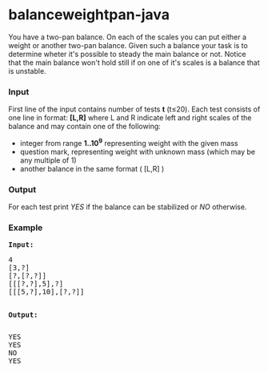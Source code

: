 # balanceweightpan-java

<p>You have a two-pan balance. On each of the scales you can put either a weight or another two-pan balance. Given such a balance your task is to determine wheter it's possible to steady the main balance or not. Notice that the main balance won't hold still if on one of it's scales is a balance that is unstable.</p>
<h3>Input</h3>
<p>First line of the input contains number of tests <strong>t</strong> (t≤20). Each test consists of one line in format: <strong>[L,R]</strong> where L and R indicate left and right scales of the balance and may contain one of the following:</p>
<ul>
<li>integer from range <strong>1..10<sup>9</sup></strong>&nbsp;representing weight with the given mass</li>
<li>question mark, representing weight with unknown mass (which may be any multiple of&nbsp;1)</li>
<li>another balance in the same format (&nbsp;[L,R]&nbsp;)</li>
</ul>
<h3>Output</h3>
<p>For each test print <em>YES</em> if the balance can be stabilized or&nbsp;<em>NO</em> otherwise.</p>
<h3>Example</h3>
<pre><strong>Input:</strong></pre>
<pre>4
[3,?]
[?,[?,?]]
[[[?,?],5],?]
[[[5,?],10],[?,?]]

<strong>Output:</strong></pre>
<pre>YES
YES
NO
YES</pre>
